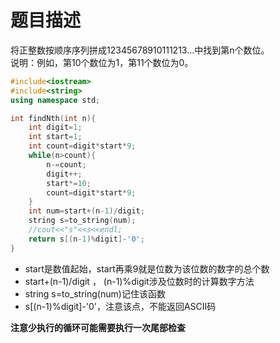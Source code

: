 # 题目描述
将正整数按顺序序列拼成12345678910111213...中找到第n个数位。  
说明：例如，第10个数位为1，第11个数位为0。
```c++
#include<iostream>
#include<string>
using namespace std;

int findNth(int n){
    int digit=1;
    int start=1;
    int count=digit*start*9;
    while(n>count){
        n-=count;
        digit++;
        start*=10;
        count=digit*start*9;
    }
    int num=start+(n-1)/digit;
    string s=to_string(num);
    //cout<<"s"<<s<<endl;
    return s[(n-1)%digit]-'0';
}
```
- start是数值起始，start再乘9就是位数为该位数的数字的总个数
- start+(n-1)/digit ， (n-1)%digit涉及位数时的计算数字方法
- string s=to_string(num)记住该函数
- s[(n-1)%digit]-'0'，注意该点，不能返回ASCII码


**注意少执行的循环可能需要执行一次尾部检查**
